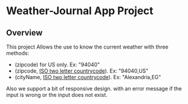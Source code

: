 # Weather-Journal App Project

## Overview
This project Allows the use to know the current weather with three methods: 
* (zipcode) for US only. Ex: "94040"
* (zipcode, [ISO two letter countrycode](https://en.wikipedia.org/wiki/ISO_3166-2)). Ex: "94040,US"
* (cityName, [ISO two letter countrycode](https://en.wikipedia.org/wiki/ISO_3166-2)). Ex: "Alexandria,EG"

Also we support a bit of responsive design. with an error message if the input is wrong or the input does not exist.

